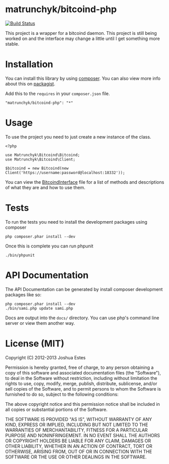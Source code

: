 matrunchyk/bitcoind-php
===================

[![Build Status](https://travis-ci.org/nbobtc/bitcoind-php.png?branch=master)](https://travis-ci.org/nbobtc/bitcoind-php)

This project is a wrapper for a bitcoind daemon. This project is still
being worked on and the interface may change a little until I get something
more stable.

# Installation

You can install this library by using [composer](http://getcomposer.org/). You
can also view more info about this on [packagist](https://packagist.org/packages/matrunchyk/bitcoind-php).

Add this to the `requires` in your `composer.json` file.

    "matrunchyk/bitcoind-php": "*"

# Usage

To use the project you need to just create a new instance of the class.

    <?php

    use Matrunchyk\Bitcoind\Bitcoind;
    use Matrunchyk\Bitcoind\Client;

    $bitcoind = new Bitcoind(new Client('https://username:password@localhost:18332'));

You can view the [BitcoindInterface](https://github.com/matrunchyk/bitcoind-php/blob/master/src/Matrunchyk/Bitcoind/BitcoindInterface.php)
file for a list of methods and descriptions of what they are and how to use them.

# Tests

To run the tests you need to install the development packages using composer

    php composer.phar install --dev

Once this is complete you can run phpunit

    ./bin/phpunit

# API Documentation

The API Documentation can be generated by install composer development packages
like so:

    php composer.phar install --dev
    ./bin/sami.php update sami.php

Docs are output into the `docs/` directory. You can use php's command line server
or view them another way.

# License (MIT)

Copyright (C) 2012-2013 Joshua Estes

Permission is hereby granted, free of charge, to any person obtaining a copy of
this software and associated documentation files (the "Software"), to deal in
the Software without restriction, including without limitation the rights to
use, copy, modify, merge, publish, distribute, sublicense, and/or sell copies of
the Software, and to permit persons to whom the Software is furnished to do so,
subject to the following conditions:

The above copyright notice and this permission notice shall be included in all
copies or substantial portions of the Software.

THE SOFTWARE IS PROVIDED "AS IS", WITHOUT WARRANTY OF ANY KIND, EXPRESS OR
IMPLIED, INCLUDING BUT NOT LIMITED TO THE WARRANTIES OF MERCHANTABILITY, FITNESS
FOR A PARTICULAR PURPOSE AND NONINFRINGEMENT. IN NO EVENT SHALL THE AUTHORS OR
COPYRIGHT HOLDERS BE LIABLE FOR ANY CLAIM, DAMAGES OR OTHER LIABILITY, WHETHER
IN AN ACTION OF CONTRACT, TORT OR OTHERWISE, ARISING FROM, OUT OF OR IN
CONNECTION WITH THE SOFTWARE OR THE USE OR OTHER DEALINGS IN THE SOFTWARE.
